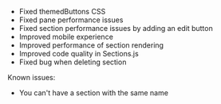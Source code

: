 - Fixed themedButtons CSS
- Fixed pane performance issues
- Fixed section performance issues by adding an edit button
- Improved mobile experience
- Improved performance of section rendering
- Improved code quality in Sections.js
- Fixed bug when deleting section

Known issues:
- You can't have a section with the same name